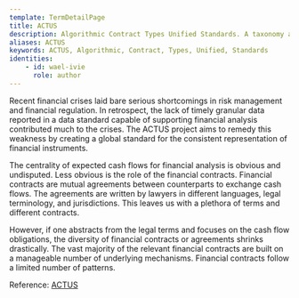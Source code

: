 ```yaml
---
template: TermDetailPage
title: ACTUS
description: Algorithmic Contract Types Unified Standards. A taxonomy and standard for financial contracts.
aliases: ACTUS
keywords: ACTUS, Algorithmic, Contract, Types, Unified, Standards
identities: 
    - id: wael-ivie
      role: author
---
```


Recent financial crises laid bare serious shortcomings in risk management and financial regulation. In retrospect, the lack of timely granular data reported in a data standard capable of supporting financial analysis contributed much to the crises. The ACTUS project aims to remedy this weakness by creating a global standard for the consistent representation of financial instruments.


The centrality of expected cash flows for financial analysis is obvious and undisputed. Less obvious is the role of the financial contracts. Financial contracts are mutual agreements between counterparts to exchange cash flows. The agreements are written by lawyers in different languages, legal terminology, and jurisdictions. This leaves us with a plethora of terms and different contracts.
 

However, if one abstracts from the legal terms and focuses on the cash flow obligations, the diversity of financial contracts or agreements shrinks drastically. The vast majority of the relevant financial contracts are built on a manageable number of underlying mechanisms. Financial contracts follow a limited number of patterns.

Reference: [ACTUS](https://www.actusfrf.org/about)